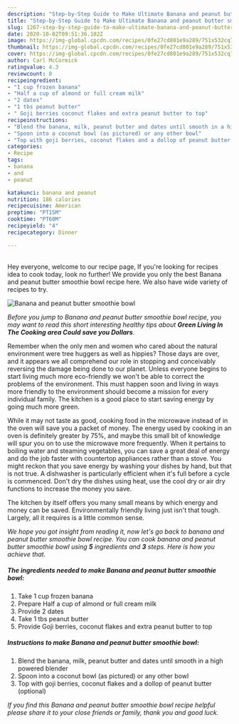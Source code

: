 ```yaml
---
description: "Step-by-Step Guide to Make Ultimate Banana and peanut butter smoothie bowl"
title: "Step-by-Step Guide to Make Ultimate Banana and peanut butter smoothie bowl"
slug: 1267-step-by-step-guide-to-make-ultimate-banana-and-peanut-butter-smoothie-bowl
date: 2020-10-02T09:51:36.102Z
image: https://img-global.cpcdn.com/recipes/0fe27cd801e9a289/751x532cq70/banana-and-peanut-butter-smoothie-bowl-recipe-main-photo.jpg
thumbnail: https://img-global.cpcdn.com/recipes/0fe27cd801e9a289/751x532cq70/banana-and-peanut-butter-smoothie-bowl-recipe-main-photo.jpg
cover: https://img-global.cpcdn.com/recipes/0fe27cd801e9a289/751x532cq70/banana-and-peanut-butter-smoothie-bowl-recipe-main-photo.jpg
author: Carl McCormick
ratingvalue: 4.3
reviewcount: 8
recipeingredient:
- "1 cup frozen banana"
- "Half a cup of almond or full cream milk"
- "2 dates"
- "1 tbs peanut butter"
- " Goji berries coconut flakes and extra peanut butter to top"
recipeinstructions:
- "Blend the banana, milk, peanut butter and dates until smooth in a high powered blender"
- "Spoon into a coconut bowl (as pictured) or any other bowl"
- "Top with goji berries, coconut flakes and a dollop of peanut butter (optional)"
categories:
- Recipe
tags:
- banana
- and
- peanut

katakunci: banana and peanut 
nutrition: 186 calories
recipecuisine: American
preptime: "PT15M"
cooktime: "PT60M"
recipeyield: "4"
recipecategory: Dinner

---
```

<br>
Hey everyone, welcome to our recipe page, If you're looking for recipes idea to cook today, look no further! We provide you only the best Banana and peanut butter smoothie bowl recipe here. We also have wide variety of recipes to try.
<br>


![Banana and peanut butter smoothie bowl](https://img-global.cpcdn.com/recipes/0fe27cd801e9a289/751x532cq70/banana-and-peanut-butter-smoothie-bowl-recipe-main-photo.jpg)

<i>Before you jump to Banana and peanut butter smoothie bowl recipe, you may want to read this short interesting healthy tips about 
<strong>Green Living In The Cooking area Could save you Dollars</strong>.</i>
</br>

Remember when the only men and women who cared about the natural environment were tree huggers as well as hippies? Those days are over, and it appears we all comprehend our role in stopping and conceivably reversing the damage being done to our planet. Unless everyone begins to start living much more eco-friendly we won't be able to correct the problems of the environment. This must happen soon and living in ways more friendly to the environment should become a mission for every individual family. The kitchen is a good place to start saving energy by going much more green.

While it may not taste as good, cooking food in the microwave instead of in the oven will save you a packet of money. The energy used by cooking in an oven is definitely greater by 75%, and maybe this small bit of knowledge will spur you on to use the microwave more frequently. When it pertains to boiling water and steaming vegetables, you can save a great deal of energy and do the job faster with countertop appliances rather than a stove. You might reckon that you save energy by washing your dishes by hand, but that is not true. A dishwasher is particularly efficient when it's full before a cycle is commenced. Don't dry the dishes using heat, use the cool dry or air dry functions to increase the money you save.

The kitchen by itself offers you many small means by which energy and money can be saved. Environmentally friendly living just isn't that tough. Largely, all it requires is a little common sense.


<i>We hope you got insight from reading it, now let's go back to banana and peanut butter smoothie bowl recipe. You can cook banana and peanut butter smoothie bowl using <strong>5</strong> ingredients and <strong>3</strong> steps. Here is how you achieve that.
</i>

##### The ingredients needed to make Banana and peanut butter smoothie bowl:

1. Take 1 cup frozen banana
1. Prepare Half a cup of almond or full cream milk
1. Provide 2 dates
1. Take 1 tbs peanut butter
1. Provide  Goji berries, coconut flakes and extra peanut butter to top


##### Instructions to make Banana and peanut butter smoothie bowl:

1. Blend the banana, milk, peanut butter and dates until smooth in a high powered blender
1. Spoon into a coconut bowl (as pictured) or any other bowl
1. Top with goji berries, coconut flakes and a dollop of peanut butter (optional)


<i>If you find this Banana and peanut butter smoothie bowl recipe helpful please share it to your close friends or family, thank you and good luck.</i>
